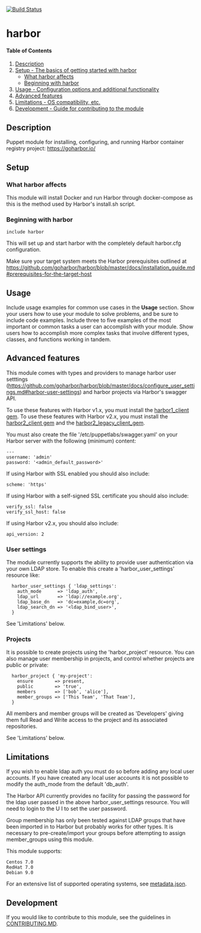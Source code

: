 [![Build Status](https://travis-ci.org/walkamongus/puppet-harbor.svg?branch=master)](https://travis-ci.org/walkamongus/puppet-harbor)

# harbor

#### Table of Contents

1. [Description](#description)
2. [Setup - The basics of getting started with harbor](#setup)
    * [What harbor affects](#what-harbor-affects)
    * [Beginning with harbor](#beginning-with-harbor)
3. [Usage - Configuration options and additional functionality](#usage)
4. [Advanced features](#advanced-features)
5. [Limitations - OS compatibility, etc.](#limitations)
6. [Development - Guide for contributing to the module](#development)

## Description

Puppet module for installing, configuring, and running Harbor container registry project: https://goharbor.io/

## Setup

### What harbor affects

This module will install Docker and run Harbor through docker-compose as this is the method used by Harbor's install.sh script.

### Beginning with harbor

 `include harbor`

This will set up and start harbor with the completely default harbor.cfg configuration.

Make sure your target system meets the Harbor prerequisites outlined at https://github.com/goharbor/harbor/blob/master/docs/installation_guide.md#prerequisites-for-the-target-host

## Usage

Include usage examples for common use cases in the **Usage** section. Show your users how to use your module to solve problems, and be sure to include code examples. Include three to five examples of the most important or common tasks a user can accomplish with your module. Show users how to accomplish more complex tasks that involve different types, classes, and functions working in tandem.

## Advanced features

This module comes with types and providers to manage harbor user setttings (https://github.com/goharbor/harbor/blob/master/docs/configure_user_settings.md#harbor-user-settings) and harbor projects via Harbor's swagger API.

To use these features with Harbor v1.x, you must install the [harbor1_client gem](https://rubygems.org/gems/harbor1_client). To use these features with Harbor v2.x, you must install the [harbor2_client gem](https://rubygems.org/gems/harbor2_client) and the [harbor2_legacy_client_gem](https://rubygems.org/gems/harbor2_legacy_client).

You must also create the file '/etc/puppetlabs/swagger.yaml' on your Harbor server with the following (minimum) content:

```
---
username: 'admin'
password: '<admin_default_password>'
```

If using Harbor with SSL enabled you should also include:
```
scheme: 'https'
```

If using Harbor with a self-signed SSL certificate you should also include:
```
verify_ssl: false
verify_ssl_host: false
```

If using Harbor v2.x, you should also include:
```
api_version: 2
```

### User settings

The module currently supports the ability to provide user authentication via your own LDAP store.  To enable this create a 'harbor_user_settings' resource like:
```
  harbor_user_settings { 'ldap_settings':
    auth_mode      => 'ldap_auth',
    ldap_url       => 'ldap://example.org',
    ldap_base_dn   => 'dc=example,dc=org',
    ldap_search_dn => '<ldap_bind_user>',
  }
```
See 'Limitations' below.

### Projects

It is possible to create projects using the 'harbor_project' resource.  You can also manage user membership in projects, and control whether projects are public or private: 

```
  harbor_project { 'my-project':
    ensure        => present,
    public        => 'true',
    members       => ['bob', 'alice'],
    member_groups => ['This Team', 'That Team'],
  }
```
All members and member groups will be created as 'Developers' giving them full Read and Write access to the project and its associated repositories.

See 'Limitations' below.

## Limitations

If you wish to enable ldap auth you must do so before adding any local user accounts.  If you have created any local user accounts it is not possible to modify the auth_mode from the default 'db_auth'.

The Harbor API currently provides no facility for passing the password for the ldap user passed in the above harbor_user_settings resource.  You will need to login to the U
I to set the user password.

Group membership has only been tested against LDAP groups that have been imported in to Harbor but probably works for other types.  It is necessary to pre-create/import your groups before attempting to assign member_groups using this module.

This module supports:

    Centos 7.0
    RedHat 7.0
    Debian 9.0

For an extensive list of supported operating systems, see [metadata.json](metadata.json).

## Development

If you would like to contribute to this module, see the guidelines in [CONTRIBUTING.MD](CONTRIBUTING.md).
